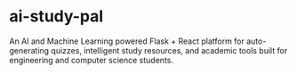 # ai-study-pal
An AI and Machine Learning powered Flask + React platform for auto-generating quizzes, intelligent study resources, and academic tools built for engineering and computer science students.
